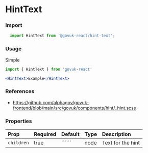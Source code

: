 HintText
========

### Import
```js
  import HintText from '@govuk-react/hint-text';
```
<!-- STORY -->

### Usage


Simple

```jsx
import { HintText } from 'govuk-react'

<HintText>Example</HintText>
```

### References
- https://github.com/alphagov/govuk-frontend/blob/main/src/govuk/components/hint/_hint.scss

### Properties
Prop | Required | Default | Type | Description
:--- | :------- | :------ | :--- | :----------
 `children` | true | `````` | node | Text for the hint


